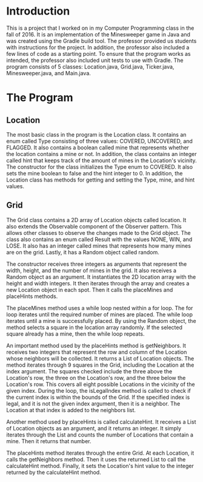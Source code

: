 # Introduction
This is a project that I worked on in my Computer Programming class in the fall of 2016. It is an implementation of the Minesweeper game in Java and was created using the Gradle build tool. The professor provided us students with instructions for the project. In addition, the professor also included a few lines of code as a starting point. To ensure that the program works as intended, the professor also included unit tests to use with Gradle. The program consists of 5 classes: Location.java, Grid.java, Ticker.java, Minesweeper.java, and Main.java.
# The Program
## Location
The most basic class in the program is the Location class. It contains an enum called Type consisting of three values: COVERED, UNCOVERED, and FLAGGED. It also contains a boolean called mine that represents whether the location contains a mine or not. In addition, the class contains an integer called hint that keeps track of the amount of mines in the Location's vicinity. The constructor for the class initializes the Type enum to COVERED. It also sets the mine boolean to false and the hint integer to 0. In addition, the Location class has methods for getting and setting the Type, mine, and hint values.
## Grid
The Grid class contains a 2D array of Location objects called location. It also extends the Observable component of the Observer pattern. This allows other classes to observe the changes made to the Grid object. The class also contains an enum called Result with the values NONE, WIN, and LOSE. It also has an integer called mines that represents how many mines are on the grid. Lastly, it has a Random object called random.

The constructor receives three integers as arguments that represent the width, height, and the number of mines in the grid. It also receives a Random object as an argument. It instantiates the 2D location array with the height and width integers. It then iterates through the array and creates a new Location object in each spot. Then it calls the placeMines and placeHints methods.

The placeMines method uses a while loop nested within a for loop. The for loop iterates until the required number of mines are placed. The while loop iterates until a mine is successfully placed. By using the Random object, the method selects a square in the location array randomly. If the selected square already has a mine, then the while loop repeats.

An important method used by the placeHints method is getNeighbors. It receives two integers that represent the row and column of the Location whose neighbors will be collected. It returns a List of Location objects. The method iterates through 9 squares in the Grid, including the Location at the index argument. The squares checked include the three above the Location's row, the three on the Location's row, and the three below the Location's row. This covers all eight possible Locations in the vicinity of the given index. During the loop, the isLegalIndex method is called to check if the current index is within the bounds of the Grid. If the specified index is legal, and it is not the given index argument, then it is a neighbor. The Location at that index is added to the neighbors list.

Another method used by placeHints is called calculateHint. It receives a List of Location objects as an argument, and it returns an integer. It simply iterates through the List and counts the number of Locations that contain a mine. Then it returns that number.

The placeHints method iterates through the entire Grid. At each Location, it calls the getNeighbors method. Then it uses the returned List to call the calculateHint method. Finally, it sets the Location's hint value to the integer returned by the calculateHint method.


